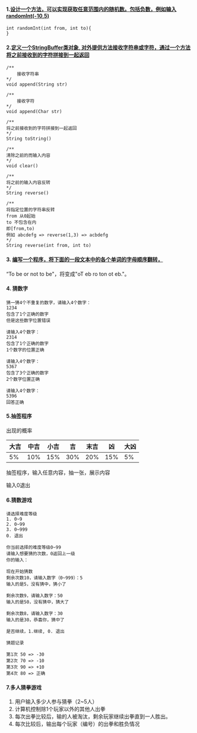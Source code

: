 #### 1.[设计一个方法，可以实现获取任意范围内的随机数。包括负数，例如输入randomInt(-10,5)](https://github.com/ZhuYinSheng/2041-Java-SE/tree/master/6.15%E4%BD%9C%E4%B8%9A/Random)
```
int randomInt(int from, int to){
}
```

#### 2.[定义一个StringBuffer类对象, 对外提供方法接收字符串或字符，通过一个方法将之前接收到的字符拼接到一起返回](https://github.com/ZhuYinSheng/2041-Java-SE/tree/master/6.15%E4%BD%9C%E4%B8%9A/StringBuffer)
```
/**
    接收字符串
*/
void append(String str)
```

```
/**
    接收字符
*/
void append(Char str)
```

```
/**
将之前接收到的字符拼接到一起返回
*/
String toString()
```

```
/**
清除之前的而输入内容
*/
void clear()
```

```
/**
将之前的输入内容反转
*/
String reverse()
```

```
/**
将指定位置的字符串反转
from 从0起始
to 不包含在内
即[from,to)
例如 abcdefg => reverse(1,3) => acbdefg
*/
String reverse(int from, int to)
```

#### 3. [编写一个程序，将下面的一段文本中的各个单词的字母顺序翻转，](https://github.com/ZhuYinSheng/2041-Java-SE/tree/master/6.15%E4%BD%9C%E4%B8%9A/ReverseLetter)
“To be or not to be"，将变成"oT eb ro ton ot eb."。


#### 4. 猜数字
```
猜一猜4个不重复的数字，请输入4个数字：  
1234
包含了1个正确的数字  
但是这些数字位置错误

请输入4个数字：
2314  
包含了1个正确的数字  
1个数字的位置正确 

请输入4个数字：
5367
包含了3个正确的数字
2个数字位置正确

请输入4个数字：
5396
回答正确
```


#### 5.抽签程序

出现的概率

|大吉 | 中吉 | 小吉 | 吉 | 末吉 | 凶  | 大凶 |
| ----|----|----|----|----|----|---- |
| 5% | 10% | 15% | 30% | 20% | 15% | 5%|

抽签程序，输入任意内容，抽一张，展示内容

输入0退出

#### 6.猜数游戏

```
请选择难度等级
1. 0~9
2. 0~99
3. 0~999
0. 退出

你当前选择的难度等级0~99
请输入想要猜的次数，0返回上一级
你的输入：

现在开始猜数
剩余次数10，请输入数字（0~999）：5
输入的是5，没有猜中，猜小了

剩余次数9，请输入数字：50
输入的是50，没有猜中，猜大了

剩余次数8，请输入数字：30
输入的是30，恭喜你，猜中了

是否继续，1.继续, 0. 退出

猜题记录

第1次 50 => -30
第2次 70 => -10
第3次 90 => +10
第4次 80 => 正确
```

#### 7.多人猜拳游戏
1. 用户输入多少人参与猜拳（2~5人）
2. 计算机控制除1个玩家以外的其他人出拳
3. 每次出拳比较后，输的人被淘汰，剩余玩家继续出拳直到一人胜出。
4. 每次比较后，输出每个玩家（编号）的出拳和胜负情况


